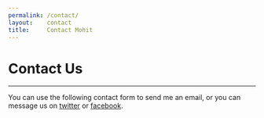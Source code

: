 ```yaml
---
permalink: /contact/
layout:    contact
title:     Contact Mohit 
---
```


# Contact Us
------------

You can use the following contact form to send me an email, or you can message us on [twitter](http://twitter.com/pixelcog) or [facebook](http://facebook.com/gogaFL).
